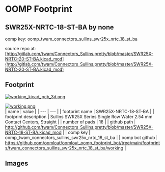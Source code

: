 # OOMP Footprint  
## SWR25X-NRTC-18-ST-BA  by none  
  
oomp key: oomp_twam_connectors_sullins_swr25x_nrtc_18_st_ba  
  
source repo at: [http://gitlab.com/twam/Connectors_Sullins.pretty/blob/master/SWR25X-NRTC-20-ST-BA.kicad_mod](http://gitlab.com/twam/Connectors_Sullins.pretty/blob/master/SWR25X-NRTC-20-ST-BA.kicad_mod)  
## Footprint  
  
[![working_kicad_pcb_3d.png](working_kicad_pcb_3d_600.png)](working_kicad_pcb_3d.png)  
  
[![working.png](working_600.png)](working.png)  
| name | value | 
| --- | --- | 
| footprint name | SWR25X-NRTC-18-ST-BA | 
| footprint description | Sullins SWR25X Series Single Row Wafer 2.54 mm Contact Centers, Straight | 
| number of pads | 18 | 
| github path | http://github.com/twam/Connectors_Sullins.pretty/blob/master/SWR25X-NRTC-18-ST-BA.kicad_mod | 
| oomp key | oomp_twam_connectors_sullins_swr25x_nrtc_18_st_ba | 
| oomp bot github | https://github.com/oomlout/oomlout_oomp_footprint_bot/tree/main/footprints/twam_connectors_sullins_swr25x_nrtc_18_st_ba/working | 
## Images  
